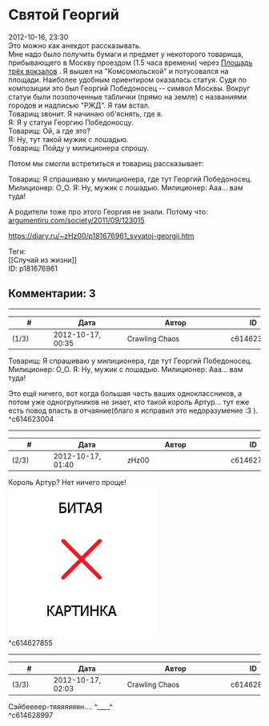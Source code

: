 Святой Георгий
==============

  
2012-10-16, 23:30  
 Это можно как анекдот рассказывать.   
 Мне надо было получить бумаги и предмет у некоторого товарища, прибывающего в Москву проездом (1.5 часа времени) через  [Площадь трёх вокзалов](https://ru.wikipedia.org/wiki/%D0%9F%D0%BB%D0%BE%D1%89%D0%B0%D0%B4%D1%8C_%D1%82%D1%80%D1%91%D1%85_%D0%B2%D0%BE%D0%BA%D0%B7%D0%B0%D0%BB%D0%BE%D0%B2)  . Я вышел на "Комсомольской" и потусовался на площади. Наиболее удобным ориентиром оказалась статуя. Судя по композиции это был Георгий Победоносец -- символ Москвы. Вокруг статуи были позолоченные таблички (прямо на земле) с названиями городов и надписью "РЖД". Я там встал.   
 Товарищ звонит. Я начинаю об'яснять, где я.   
 Я: Я у статуи Георгию Победоносцу.   
 Товарищ: Ой, а где это?   
 Я: Ну, тут такой мужик с лошадью.   
 Товарищ: Пойду у милиционера спрошу.   
   
 Потом мы смогли встретиться и товарищ рассказывает:   
   
 Товарищ: Я спрашиваю у милиционера, где тут Георгий Победоносец. Милиционер: О\_О. Я: Ну, мужик с лошадью. Милиционер: Ааа... вам туда!   
   
 А родители тоже про этого Георгия не знали. Потому что:   
  [argumentiru.com/society/2011/09/123015](http://argumentiru.com/society/2011/09/123015)    
  
<https://diary.ru/~zHz00/p181676961_svyatoj-georgij.htm>  
  
Теги:  
[[Случай из жизни]]  
ID: p181676961  


Комментарии: 3
--------------

  


---



|         #         |              Дата              |                     Автор                     |           ID           |
| --- | --- | --- | --- |
| (1/3) | 2012-10-17, 00:35 | Crawling Chaos | c614623004 |

  
  Товарищ: Я спрашиваю у милиционера, где тут Георгий Победоносец. Милиционер: О\_О. Я: Ну, мужик с лошадью. Милиционер: Ааа... вам туда!    
   
 Это ещё ничего, вот когда большая часть ваших одноклассников, а потом уже одногрупников не знает, кто такой король Артур... тут еже есть повод впасть в отчаяние(благо я исправил это недоразумение :3 ).   
 ^c614623004

---



|         #         |              Дата              |                     Автор                     |           ID           |
| --- | --- | --- | --- |
| (2/3) | 2012-10-17, 01:40 | zHz00 | c614627855 |

  
 Король Артур? Нет ничего проще!   
  ![](pics/21214d2470b7.jpg)    
 ^c614627855

---



|         #         |              Дата              |                     Автор                     |           ID           |
| --- | --- | --- | --- |
| (3/3) | 2012-10-17, 02:03 | Crawling Chaos | c614628997 |

  
 Сэйбеееер-тяяяяяяян.... ^\_\_\_\_^   
 ^c614628997
